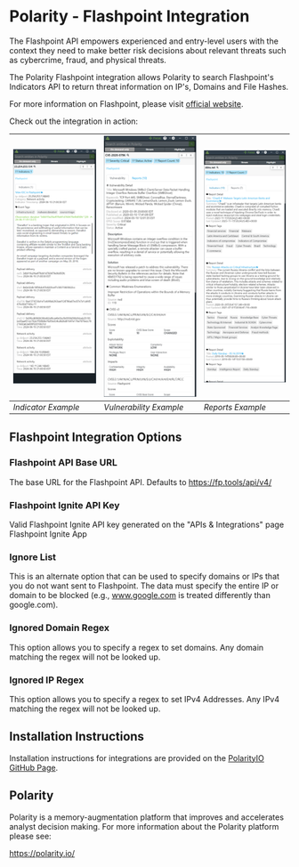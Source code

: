 # Polarity - Flashpoint Integration

The Flashpoint API empowers experienced and entry-level users with the context they need to make better risk decisions about relevant threats such as cybercrime, fraud, and physical threats.

The Polarity Flashpoint integration allows Polarity to search Flashpoint's Indicators API to return threat information on IP's, Domains and File Hashes.

For more information on Flashpoint, please visit [official website](https://www.flashpoint-intel.com/).

Check out the integration in action:

| ![image](assets/overlay_indicators.png) | ![image](assets/overlay_vulnerability.png) | ![image](assets/overlay_reports.png) 
| --- |-------------------------------------------|---|
|*Indicator Example* | *Vulnerability Example* | *Reports Example*|

## Flashpoint Integration Options

### Flashpoint API Base URL
The base URL for the Flashpoint API.  Defaults to https://fp.tools/api/v4/

### Flashpoint Ignite API Key

Valid Flashpoint Ignite API key generated on the "APIs & Integrations" page Flashpoint Ignite App

### Ignore List 

This is an alternate option that can be used to specify domains or IPs that you do not want sent to Flashpoint.  The data must specify the entire IP or domain to be blocked (e.g., www.google.com is treated differently than google.com).

### Ignored Domain Regex

This option allows you to specify a regex to set domains.  Any domain matching the regex will not be looked up. 

### Ignored IP Regex

This option allows you to specify a regex to set IPv4 Addresses.  Any IPv4 matching the regex will not be looked up.  

## Installation Instructions

Installation instructions for integrations are provided on the [PolarityIO GitHub Page](https://polarityio.github.io/).

## Polarity

Polarity is a memory-augmentation platform that improves and accelerates analyst decision making.  For more information about the Polarity platform please see:

https://polarity.io/
